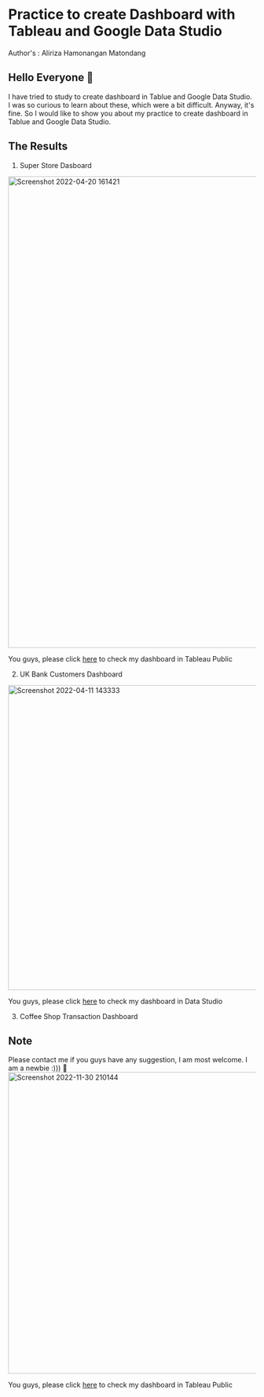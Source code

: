 # Practice to create Dashboard with Tableau and Google Data Studio
Author's : Aliriza Hamonangan Matondang
## Hello Everyone 👋
I have tried to study to create dashboard in Tablue and Google Data Studio. I was so curious to learn about these, which were a bit difficult. Anyway, it's fine. So I would like to show you about my practice to create dashboard in Tablue and Google Data Studio.
## The Results
1. Super Store Dasboard
<img width="960" alt="Screenshot 2022-04-20 161421" src="https://user-images.githubusercontent.com/92624520/164194914-e4d0825e-6278-4a45-ab3e-7e0ed00912d2.png">


You guys, please click [here](https://public.tableau.com/app/profile/aliriza.hamonangan.matondang/viz/SuperStoreDashboard_16496609580700/Dashboard2?publish=yes) to check my dashboard in Tableau Public

2. UK Bank Customers Dashboard
<img width="621" alt="Screenshot 2022-04-11 143333" src="https://user-images.githubusercontent.com/92624520/162753621-43f4b046-6edd-467f-a605-1356865ebcfd.png">

You guys, please click [here](https://datastudio.google.com/reporting/ac0306b4-c77b-46b6-b51c-04356efd011e) to check my dashboard in Data Studio

3. Coffee Shop Transaction Dashboard


## Note 
Please contact me if you guys have any suggestion, I am most welcome. I am a newbie :))) 🤖
<img width="614" alt="Screenshot 2022-11-30 210144" src="https://user-images.githubusercontent.com/92624520/223601356-d115aacf-01ef-4d00-b5de-679afb0bcd35.png">

You guys, please click [here](https://public.tableau.com/app/profile/aliriza.hamonangan.matondang/viz/CoffeeShopDashboard_16689544123600/Story1) to check my dashboard in Tableau Public
